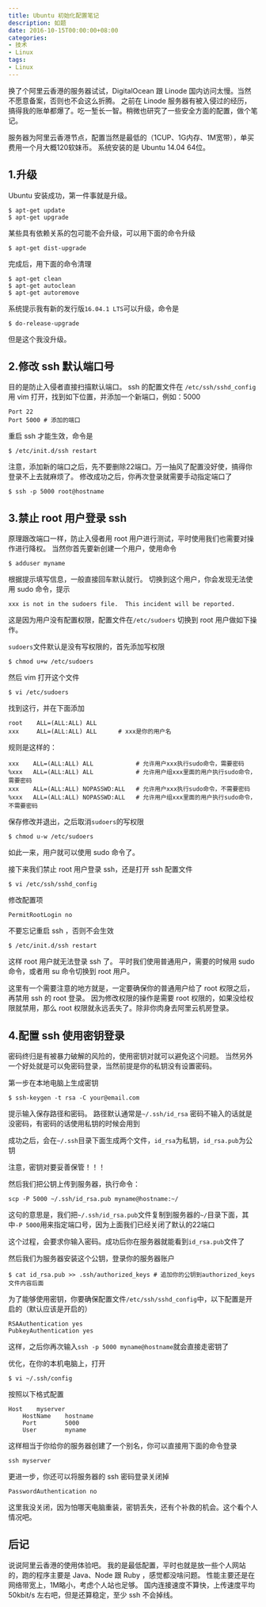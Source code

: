 ```yaml
---
title: Ubuntu 初始化配置笔记
description: 如题
date: 2016-10-15T00:00:00+08:00
categories:
- 技术
- Linux
tags:
- Linux
---
```


换了个阿里云香港的服务器试试，DigitalOcean 跟 Linode 国内访问太慢。当然不愿意备案，否则也不会这么折腾。
之前在 Linode 服务器有被入侵过的经历，搞得我的账单都爆了。吃一堑长一智。稍微也研究了一些安全方面的配置，做个笔记。

服务器为阿里云香港节点，配置当然是最低的（1CUP、1G内存、1M宽带），单买费用一个月大概120软妹币。
系统安装的是 Ubuntu 14.04 64位。

## 1.升级

Ubuntu 安装成功，第一件事就是升级。

```
$ apt-get update
$ apt-get upgrade
```

某些具有依赖关系的包可能不会升级，可以用下面的命令升级

```
$ apt-get dist-upgrade
```

完成后，用下面的命令清理

```
$ apt-get clean
$ apt-get autoclean
$ apt-get autoremove
```

系统提示我有新的发行版`16.04.1 LTS`可以升级，命令是

```
$ do-release-upgrade
```

但是这个我没升级。

## 2.修改 ssh 默认端口号

目的是防止入侵者直接扫描默认端口。
ssh 的配置文件在 `/etc/ssh/sshd_config`
用 vim 打开，找到如下位置，并添加一个新端口，例如：5000

```
Port 22
Port 5000 # 添加的端口
```

重启 ssh 才能生效，命令是

```
$ /etc/init.d/ssh restart
```

注意，添加新的端口之后，先不要删除22端口。万一抽风了配置没好使，搞得你登录不上去就麻烦了。
修改成功之后，你再次登录就需要手动指定端口了

```
$ ssh -p 5000 root@hostname
```

## 3.禁止 root 用户登录 ssh

原理跟改端口一样，防止入侵者用 root 用户进行测试，平时使用我们也需要对操作进行降权。
当然你首先要新创建一个用户，使用命令

```
$ adduser myname
```

根据提示填写信息，一般直接回车默认就行。
切换到这个用户，你会发现无法使用 sudo 命令，提示

```
xxx is not in the sudoers file.  This incident will be reported.
```

这是因为用户没有配置权限，配置文件在`/etc/sudoers`
切换到 root 用户做如下操作。

`sudoers`文件默认是没有写权限的，首先添加写权限

```
$ chmod u+w /etc/sudoers
```

然后 vim 打开这个文件

```
$ vi /etc/sudoers
```

找到这行，并在下面添加

```
root    ALL=(ALL:ALL) ALL
xxx     ALL=(ALL:ALL) ALL      # xxx是你的用户名
```

规则是这样的：

```
xxx    ALL=(ALL:ALL) ALL            # 允许用户xxx执行sudo命令，需要密码
%xxx   ALL=(ALL:ALL) ALL            # 允许用户组xxx里面的用户执行sudo命令，需要密码
xxx    ALL=(ALL:ALL) NOPASSWD:ALL   # 允许用户xxx执行sudo命令，不需要密码
%xxx   ALL=(ALL:ALL) NOPASSWD:ALL   # 允许用户组xxx里面的用户执行sudo命令，不需要密码
```

保存修改并退出，之后取消`sudoers`的写权限

```
$ chmod u-w /etc/sudoers
```

如此一来，用户就可以使用 sudo 命令了。

接下来我们禁止 root 用户登录 ssh，还是打开 ssh 配置文件

```
$ vi /etc/ssh/sshd_config
```

修改配置项

```
PermitRootLogin no
```

不要忘记重启 ssh ，否则不会生效

```
$ /etc/init.d/ssh restart
```

这样 root 用户就无法登录 ssh 了。
平时我们使用普通用户，需要的时候用 sudo 命令，或者用 su 命令切换到 root 用户。

这里有一个需要注意的地方就是，一定要确保你的普通用户给了 root 权限之后，再禁用 ssh 的 root 登录。
因为修改权限的操作是需要 root 权限的，如果没给权限就禁用，那么 root 权限就永远丢失了。除非你肉身去阿里云机房登录。

## 4.配置 ssh 使用密钥登录

密码终归是有被暴力破解的风险的，使用密钥对就可以避免这个问题。
当然另外一个好处就是可以免密码登录，当然前提是你的私钥没有设置密码。

第一步在本地电脑上生成密钥

```
$ ssh-keygen -t rsa -C your@email.com
```

提示输入保存路径和密码。
路径默认通常是`~/.ssh/id_rsa`
密码不输入的话就是没密码，有密码的话使用私钥的时候会用到

成功之后，会在`~/.ssh`目录下面生成两个文件，`id_rsa`为私钥，`id_rsa.pub`为公钥

注意，密钥对要妥善保管！！！

然后我们把公钥上传到服务器，执行命令：

```
scp -P 5000 ~/.ssh/id_rsa.pub myname@hostname:~/
```

这句的意思是，我们把`~/.ssh/id_rsa.pub`文件复制到服务器的`~/`目录下面，其中`-P 5000`用来指定端口号，因为上面我们已经关闭了默认的22端口

这个过程，会要求你输入密码。成功后你在服务器就能看到`id_rsa.pub`文件了

然后我们为服务器安装这个公钥，登录你的服务器账户

```
$ cat id_rsa.pub >> .ssh/authorized_keys # 追加你的公钥到authorized_keys文件内容后面
```

为了能够使用密钥，你要确保配置文件`/etc/ssh/sshd_config`中，以下配置是开启的（默认应该是开启的）

```
RSAAuthentication yes
PubkeyAuthentication yes
```

这样，之后你再次输入`ssh -p 5000 myname@hostname`就会直接走密钥了

优化，在你的本机电脑上，打开

```
$ vi ~/.ssh/config
```

按照以下格式配置

```
Host    myserver
    HostName    hostname
    Port        5000
    User        myname
```

这样相当于你给你的服务器创建了一个别名，你可以直接用下面的命令登录

```
ssh myserver
```

更进一步，你还可以将服务器的 ssh 密码登录关闭掉

```
PasswordAuthentication no
```

这里我没关闭，因为怕哪天电脑重装，密钥丢失，还有个补救的机会。这个看个人情况吧。

## 后记

说说阿里云香港的使用体验吧。
我的是最低配置，平时也就是放一些个人网站的，跑的程序主要是 Java、Node 跟 Ruby ，感觉都没啥问题。
性能主要还是在网络带宽上，1M略小，考虑个人站也足够。
国内连接速度不算快，上传速度平均 50kbit/s 左右吧，但是还算稳定，至少 ssh 不会掉线。
